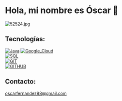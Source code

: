 # Hola, mi nombre es Óscar 👋

[![52524.jpg](https://i.postimg.cc/tT3xMgdQ/52524.jpg)](https://postimg.cc/7GLhCwQm)

## Tecnologías:
[![Java](https://img.shields.io/badge/Java-007396?style=for-the-badge&logo=java&logoColor=white&labelColor=101010)]()
[![Google_Cloud](https://img.shields.io/badge/Google_Cloud-4285F4?style=for-the-badge&logo=googlecloud&logoColor=white&labelColor=101010)]()
</br>
[![SQL](https://img.shields.io/badge/MySQL-4479A1?style=for-the-badge&logo=mysql&logoColor=white&labelColor=101010)]()
</br>
[![GIT](https://img.shields.io/badge/MySQL-4479A1?style=for-the-badge&logo=mysql&logoColor=white&labelColor=101010)]()
</br>
[![GITHUB](https://img.shields.io/badge/MySQL-4479A1?style=for-the-badge&logo=mysql&logoColor=white&labelColor=101010)]()
</br>



## Contacto:
oscarfernandez88@gmail.com

